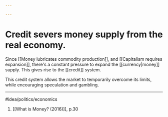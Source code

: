 ```yaml
---

---
```

# Credit severs money supply from the real economy. 
Since [[Money lubricates commodity production]], and [[Capitalism requires expansion]], there's a constant pressure to expand the [[currency|money]] supply. This gives rise to the [[credit]] system.

This credit system allows the market to temporarily overcome its limits, while encouraging speculation and gambling.

---
#idea/politics/economics 

1. [[What is Money? (2016)]], p.30
